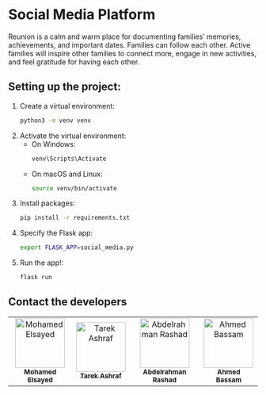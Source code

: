 # Social Media Platform

Reunion is a calm and warm place for documenting families’ memories, achievements, and important dates. Families can follow each other. Active families will inspire other families to connect more, engage in new activities, and feel gratitude for having each other.


## Setting up the project:
1. Create a virtual environment:
    ```bash
    python3 -m venv venv
    ```
2. Activate the virtual environment:
    - On Windows:
      ```bash
      venv\Scripts\Activate
      ```
    - On macOS and Linux:
      ```bash
      source venv/bin/activate
      ```
3. Install packages:
    ```bash
    pip install -r requirements.txt
    ```
4. Specify the Flask app:
    ```bash
    export FLASK_APP=social_media.py
    ```
5. Run the app!:
    ```bash
    flask run
    ```

## Contact the developers 
<table>
  <tbody>
        <tr>
        <td align="center">
            <a href="https://github.com/modi161">
                <img src="https://avatars.githubusercontent.com/u/65646207?v=4" width="100px;" alt="Mohamed Elsayed"/>
                <br />
                <sub><b>Mohamed Elsayed</b></sub>
            </a>
            <br />
        </td>
        <td align="center">
            <a href="https://github.com/tarek1488">
                <img src="https://avatars.githubusercontent.com/u/105943642?v=4" width="100px;" alt="Tarek Ashraf"/>
                <br />
                <sub><b>Tarek Ashraf</b></sub>
            </a>
            <br />
        </td>
        <td align="center">
            <a href="https://github.com/Rashaddd003">
                <img src="https://avatars.githubusercontent.com/u/119047399?v=4" width="100px;" alt="Abdelrahman Rashad"/>
                <br />
                <sub><b>Abdelrahman Rashad</b></sub>
            </a>
            <br />
        </td>
        <td align="center">
            <a href="https://github.com/besology512">
                <img src="https://avatars.githubusercontent.com/u/55919957?v=4" width="100px;" alt="Ahmed Bassam"/>
                <br />
                <sub><b>Ahmed Bassam</b></sub>
            </a>
            <br />
        </td>
        </tr>
    </tbody>
</table>

